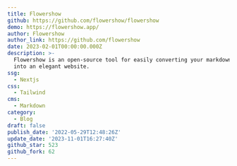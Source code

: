 ```yaml
---
title: Flowershow
github: https://github.com/flowershow/flowershow
demo: https://flowershow.app/
author: Flowershow
author_link: https://github.com/flowershow
date: 2023-02-01T00:00:00.000Z
description: >-
  Flowershow is an open-source tool for easily converting your markdown files
  into an elegant website.
ssg:
  - Nextjs
css:
  - Tailwind
cms:
  - Markdown
category:
  - Blog
draft: false
publish_date: '2022-05-29T12:48:26Z'
update_date: '2023-11-01T16:27:40Z'
github_star: 523
github_fork: 62
---
```

